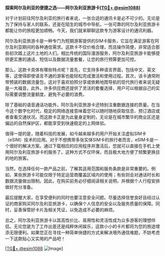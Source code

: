**探索阿尔及利亚的便捷之选——阿尔及利亚旅游卡[[TG💪+ @esim1088](https://t.me/s/esim1088)]**

对于计划前往阿尔及利亚的旅行者来说，一张合适的通讯卡是必不可少的。无论是为了保持与家人的联系，还是在陌生的城市中导航，一张可靠的阿尔及利亚旅游卡都能让你的旅程更加顺畅。今天，我们就来聊聊这款专为游客设计的通讯利器。

阿尔及利亚旅游卡是一种专门为短期游客提供的SIM卡服务，它旨在满足游客在阿尔及利亚期间的各种通信需求。这款卡不仅价格合理，而且操作简便，非常适合那些初次踏上这片土地的人们。相比传统的国际漫游服务，阿尔及利亚旅游卡能够提供更实惠的通话、短信以及数据流量套餐，让您的旅行预算更加可控。

那么，这款卡具体有哪些特点呢？首先，它支持多种语言界面，包括中文、英文等，这使得即使语言不通的游客也能轻松完成激活和使用过程。其次，该卡通常附带预装的数据流量包，这对于喜欢拍照分享或依赖地图导航的现代旅行者来说无疑是一大福音。此外，许多供应商还提供了灵活的套餐选择，用户可以根据自己的实际需要调整流量额度，避免不必要的浪费。

除了基础的语音通话功能外，阿尔及利亚旅游卡还特别注重数据连接的质量。在当今这个数字化时代，稳定的网络连接意味着您可以随时随地获取信息、预订酒店或者查看交通状况。而这款卡正是为此量身定制的，无论是在城市繁华的商业区还是偏远的自然保护区，都能享受到快速稳定的上网体验。

值得一提的是，随着科技的发展，如今越来越多的用户开始关注虚拟SIM卡（eSIM）技术的应用。对于不想携带多张实体SIM卡的旅行者而言，eSIM卡是一个很好的解决方案。通过下载相应的应用程序并激活后，您就可以直接在手机上使用阿尔及利亚旅游卡的服务了。这种方式不仅环保，而且极大地方便了频繁更换目的地的旅客。

当然，在选择任何一款产品之前，了解其适用范围和服务条款是非常重要的。例如，某些旅游卡可能仅限于特定运营商覆盖区域内的使用；有些则会对通话时长和数据流量做出限制。因此，在购买前务必仔细阅读相关说明，并根据个人行程安排做好充分准备。

最后提醒大家，在享受便利的同时也要注意安全问题。尽量选择信誉良好且经过认证的商家购买阿尔及利亚旅游卡，以确保个人信息的安全以及服务质量的保障。同时，妥善保管好卡片及相关凭证，以免造成不必要的麻烦。

总之，阿尔及利亚旅游卡以其高性价比、易用性和灵活性成为众多游客的理想伴侣。无论您是为了工作出差还是纯粹休闲娱乐，这款小小的卡片都将为您的旅途增添无限便利。如果您正在寻找一种简单快捷的方式来解决境外通信难题，不妨考虑一下这款贴心又实用的产品吧！

[[TG💪+ @esim1088](https://t.me/s/esim1088) ![Image](https://i.postimg.cc/4NQfJmqS/Snipaste-2025-05-13-00-14-12.png)]